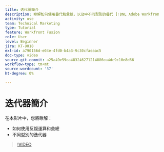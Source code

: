```yaml
---
title: 迭代器簡介
description: 瞭解如何使用疊代和彙總，以及中不同型別的疊代 [!DNL Adobe Workfront Fusion].
activity: use
team: Technical Marketing
type: Tutorial
feature: Workfront Fusion
role: User
level: Beginner
jira: KT-9018
exl-id: a790156d-e04e-4fd0-b4a3-9c30cfaeaac5
doc-type: video
source-git-commit: a25a49e59ca483246271214886ea4dc9c10e8d66
workflow-type: tm+mt
source-wordcount: '37'
ht-degree: 0%

---
```


# 迭代器簡介

在本影片中，您將瞭解：

* 如何使用反複運算和彙總
* 不同型別的迭代器

>[!VIDEO](https://video.tv.adobe.com/v/335277/?quality=12&learn=on)
